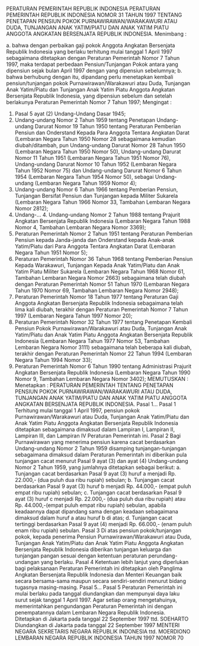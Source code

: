  PERATURAN PEMERINTAH REPUBLIK INDONESIA PERATURAN PEMERINTAH REPUBLIK INDONESIA NOMOR 31 TAHUN 1997 TENTANG PENETAPAN PENSIUN POKOK PURNAWIRAWAN/WARAKAWURI ATAU DUDA, TUNJANGAN ANAK YATIM/PIATU DAN ANAK YATIM PIATU ANGGOTA ANGKATAN BERSENJATA REPUBLIK INDONESIA.
Menimbang :

a. bahwa dengan perbaikan gaji pokok Anggota Angkatan Bersenjata Republik Indonesia yang berlaku terhitung mulai tanggal 1 April 1997 sebagaimana ditetapkan dengan Peraturan Pemerintah Nomor 7 Tahun 1997, maka terdapat perbedaan Pensiun/Tunjangan Pokok antara yang dipensiun sejak bulan April 1997 dengan yang dipensiun sebelumnya;
b. bahwa berhubung dengan itu, dipandang perlu menetapkan kembali pensiun/tunjangan pokok Purnawirawan/Warakawuri atau Duda, Tunjangan Anak Yatim/Piatu dan Tunjangan Anak Yatim Piatu Anggota Angkatan Bersenjata Republik Indonesia, yang dipensiun sebelum dan setelah berlakunya Peraturan Pemerintah Nomor 7 Tahun 1997;
Mengingat :

1. Pasal 5 ayat (2) Undang-Undang Dasar 1945;
2. Undang-undang Nomor 2 Tahun 1959 tentang Penetapan Undang-undang Darurat Nomor 19 Tahun 1950 tentang Peraturan Pemberian Pensiun dan Onderstand Kepada Para Anggota Tentara Angkatan Darat (Lembaran Negara Tahun 1950 Nomor 28 sebagaimana kemudian diubah/ditambah, pun Undang-undang Darurat Nomor 28 Tahun 1950 (Lembaran Negara Tahun 1950 Nomor 50), Undang-undang Darurat Nomor 11 Tahun 1951 (Lembaran Negara Tahun 1951 Nomor 76), Undang-undang Darurat Nomor 10 Tahun 1952 (Lembaran Negara Tahun 1952 Nomor 75) dan Undang-undang Darurat Nomor 6 Tahun 1954 (Lembaran Negara Tahun 1954 Nomor 50), sebagai Undang-undang (Lembaran Negara Tahun 1959 Nomor 4);
3. Undang-undang Nomor 6 Tahun 1966 tentang Pemberian Pensiun, Tunjangan Bersifat Pensiun dan Tunjangan kepada Militer Sukarela (Lembaran Negara Tahun 1966 Nomor 33, Tambahan Lembaran Negara Nomor 2812);
4. Undang-… 4. Undang-undang Nomor 2 Tahun 1988 tentang Prajurit Angkatan Bersenjata Republik Indonesia (Lembaran Negara Tahun 1988 Nomor 4, Tambahan Lembaran Negara Nomor 3369);
5. Peraturan Pemerintah Nomor 2 Tahun 1951 tentang Peraturan Pemberian Pensiun kepada Janda-janda dan Onderstand kepada Anak-anak Yatim/Piatu dari Para Anggota Tentara Angkatan Darat (Lembaran Negara Tahun 1951 Nomor 5);
6. Peraturan Pemerintah Nomor 36 Tahun 1968 tentang Pemberian Pensiun Kepada Warakawuri, Tunjangan Kepada Anak Yatim/Piatu dan Anak Yatim Piatu Militer Sukarela (Lembaran Negara Tahun 1968 Nomor 61, Tambahan Lembaran Negara Nomor 2663) sebagaimana telah diubah dengan Peraturan Pemerintah Nomor 51 Tahun 1970 (Lembaran Negara Tahun 1970 Nomor 69, Tambahan Lembaran Negara Nomor 2948);
7. Peraturan Pemerintah Nomor 18 Tahun 1977 tentang Peraturan Gaji Anggota Angkatan Bersenjata Republik Indonesia sebagaimana telah lima kali diubah, terakhir dengan Peraturan Pemerintah Nomor 7 Tahun 1997 (Lembaran Negara Tahun 1997 Nomor 20);
8. Peraturan Pemerintah Nomor 32 Tahun 1977 tentang Penetapan Kembali Pensiun Pokok Purnawirawan/Warakawuri atau Duda, Tunjangan Anak Yatim/Piatu dan Anak Yatim Piatu Anggota Angkatan Bersenjata Republik Indonesia (Lembaran Negara Tahun 1977 Nomor 53, Tambahan Lembaran Negara Nomor 3111) sebagaimana telah beberapa kali diubah, terakhir dengan Peraturan Pemerintah Nomor 22 Tahun 1994 (Lembaran Negara Tahun 1994 Nomor 33);
9. Peraturan Pemerintah Nomor 6 Tahun 1990 tentang Administrasi Prajurit Angkatan Bersenjata Republik Indonesia (Lembaran Negara Tahun 1990 Nomor 9, Tambahan Lembaran Negara Nomor 3402);
MEMUTUSKAN :
 Menetapkan : PERATURAN PEMERINTAH TENTANG PENETAPAN PENSIUN POKOK PURNAWIRAWAN/WARAKAWURI ATAU DUDA, TUNJANGAN ANAK YATIM/PIATU DAN ANAK YATIM PIATU ANGGOTA ANGKATAN BERSENJATA REPUBLIK INDONESIA. Pasal 1…
Pasal 1
Terhitung mulai tanggal 1 April 1997, pensiun pokok Purnawirawan/Warakawuri atau Duda, Tunjangan Anak Yatim/Piatu dan Anak Yatim Piatu Anggota Angkatan Bersenjata Republik Indonesia ditetapkan sebagaimana dimaksud dalam Lampiran I, Lampiran II, Lampiran III, dan Lampiran IV Peraturan Pemerintah ini.
Pasal 2
Bagi Purnawirawan yang menerima pensiun karena cacat berdasarkan Undang-undang Nomor 2 Tahun 1959 disamping tunjangan-tunjangan sebagaimana dimaksud dalam Peraturan Pemerintah ini diberikan pula tunjangan cacat menurut Pasal 9 ayat (3) dan ayat (4) Undang-undang Nomor 2 Tahun 1959, yang jumlahnya ditetapkan sebagai berikut:
a. Tunjangan cacat berdasarkan Pasal 9 ayat (3) huruf a menjadi Rp. 22.000,- (dua puluh dua ribu rupiah) sebulan;
b. Tunjangan cacat berdasarkan Pasal 9 ayat (3) huruf b menjadi Rp. 44.000,- (empat puluh empat ribu rupiah) sebulan;
c. Tunjangan cacat berdasarkan Pasal 9 ayat (3) huruf c menjadi Rp. 22.000,- (dua puluh dua ribu rupiah) atau Rp. 44.000,-(empat puluh empat ribu rupiah) sebulan, apabila keadaannya dapat dipandang sama dengan keadaan sebagaimana dimaksud dalam huruf a atau huruf b di atas;
d. Tunjangan cacat tertinggi berdasarkan Pasal 9 ayat (4) menjadi Rp. 66.000,- (enam puluh enam ribu rupiah) sebulan.
Pasal 3
Di atas pensiun pokok/tunjangan pokok, kepada penerima Pensiun Purnawirawan/Warakawuri atau Duda, Tunjangan Anak Yatim/Piatu dan Anak Yatim Piatu Anggota Angkatan Bersenjata Republik Indonesia diberikan tunjangan keluarga dan tunjangan pangan sesuai dengan ketentuan peraturan perundang-undangan yang berlaku.
Pasal 4
Ketentuan lebih lanjut yang diperlukan bagi pelaksanaan Peraturan Pemerintah ini ditetapkan oleh Panglima Angkatan Bersenjata Republik Indonesia dan Menteri Keuangan baik secara bersama-sama maupun secara sendiri-sendiri menurut bidang tugasnya masing-masing. Pasal 5…
Pasal 5
Peraturan Pemerintah ini mulai berlaku pada tanggal diundangkan dan mempunyai daya laku surut sejak tanggal 1 April 1997.
Agar setiap orang mengetahuinya, memerintahkan pengundangan Peraturan Pemerintah ini dengan penempatannya dalam Lembaran Negara Republik Indonesia. Ditetapkan di Jakarta pada tanggal 22 September 1997 ttd. SOEHARTO Diundangkan di Jakarta pada tanggal 22 September 1997 MENTERI NEGARA SEKRETARIS NEGARA REPUBLIK INDONESIA ttd. MOERDIONO LEMBARAN NEGARA REPUBLIK INDONESIA TAHUN 1997 NOMOR 70